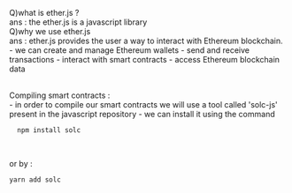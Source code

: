Q)what is ether.js ? 
<br />
ans : the ether.js is a javascript library 
<br />
Q)why we use ether.js
<br />
ans : ether.js provides the user a way to interact with Ethereum blockchain.
    - we can create and manage Ethereum wallets
    - send and receive transactions 
    - interact with smart contracts
    - access Ethereum blockchain data
    
<br />
Compiling smart contracts : 
<br />
- in order to compile our smart contracts we will use a tool called 'solc-js' present in the javascript repository
- we can install it using the command 

```
  npm install solc
```
<br /> 

or by : 

```
yarn add solc
```
